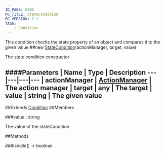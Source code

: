 ```yaml
---
ID_PAGE: 6682
PG_TITLE: StateCondition
PG_VERSION: 2.1
TAGS:
    - Condition
---
```


This condition checks the state property of an object and compares it to the given value
##new [StateCondition](page.php?p=6682)(actionManager, target, value)



The state condition constructor




####Parameters
 | Name | Type | Description
---|---|---|---
 | actionManager | [ActionManager](page.php?p=6678) | The action manager
 | target | any | The target
 | value | string | The given value
---

##Extends
 [Condition](page.php?p=6679)
##Members

###value : string




The value of the stateCondition











##Methods

###isValid() &rarr; boolean

